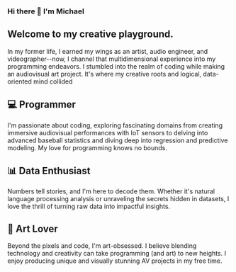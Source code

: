 ### Hi there 👋 I'm Michael

## Welcome to my creative playground. 

In my former life, I earned my wings as an artist, audio engineer, and videographer--now, I channel that multidimensional experience into my programming endeavors. I stumbled into the realm of coding while making an audiovisual art project. It's where my creative roots and logical, data-oriented mind collided

## 💻 Programmer
I'm passionate about coding, exploring fascinating domains from creating immersive audiovisual performances with IoT sensors to delving into advanced baseball statistics and diving deep into regression and predictive modeling. My love for programming knows no bounds.

## 📊 Data Enthusiast
Numbers tell stories, and I'm here to decode them. Whether it's natural language processing analysis or unraveling the secrets hidden in datasets, I love the thrill of turning raw data into impactful insights.

## 🎨 Art Lover
Beyond the pixels and code, I'm art-obsessed. I believe blending technology and creativity can take programming (and art) to new heights. I enjoy producing unique and visually stunning AV projects in my free time. 

